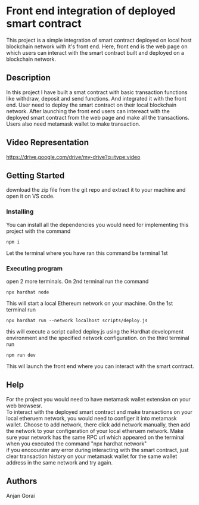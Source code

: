 # Front end integration of deployed smart contract

This project is a simple integration of smart contract deployed on local host blockchain network with it's front end. 
Here, front end is the web page on which users can interact with the smart contract built and deployed on a blockchain network.

## Description

In this project I have built a smat contract with basic transaction functions like withdraw, deposit and send functions. 
And integrated it with the front end. User need to deploy the smart contract on their local blockchain network. 
After launching the front end users can intereact with the deployed smart contract from the web page and make all the transactions.
Users also need metamask wallet to make transaction.

## Video Representation
https://drive.google.com/drive/my-drive?q=type:video

## Getting Started
download the zip file from the git repo and extract it to your machine and open it on VS code.

### Installing
You can install all the dependencies you would need for implementing this project with the command 
```
npm i
```
Let the terminal where you have ran this command be terminal 1st

### Executing program
open 2 more terminals. On 2nd terminal run the command 
```
npx hardhat node
```
This will start a local Ethereum network on your machine.
On the 1st terminal run 
```
npx hardhat run --network localhost scripts/deploy.js
```
this will execute a script called deploy.js using the Hardhat development environment and the specified network configuration.
on the third terminal run
```
npm run dev
```
This wil launch the front end where you can interact with the smart contract.
## Help
For the project you would need to have metamask wallet extension on your web browsesr.
<br>
To interact with the deployed smart contract and make transactions on your local etheruem network, you would need to 
configer it into metamask wallet. Choose to add network, there click add network manually, then add the network 
to your configeration of your local etheruem network. Make sure your network has the same RPC url which appeared on the terminal 
when you executed the command "npx hardhat network"
<br>
if you encoounter any error during interacting with the smart contract, just clear transaction history on your metamask wallet 
for the same wallet address in the same network and try again. 

## Authors
Anjan Gorai
